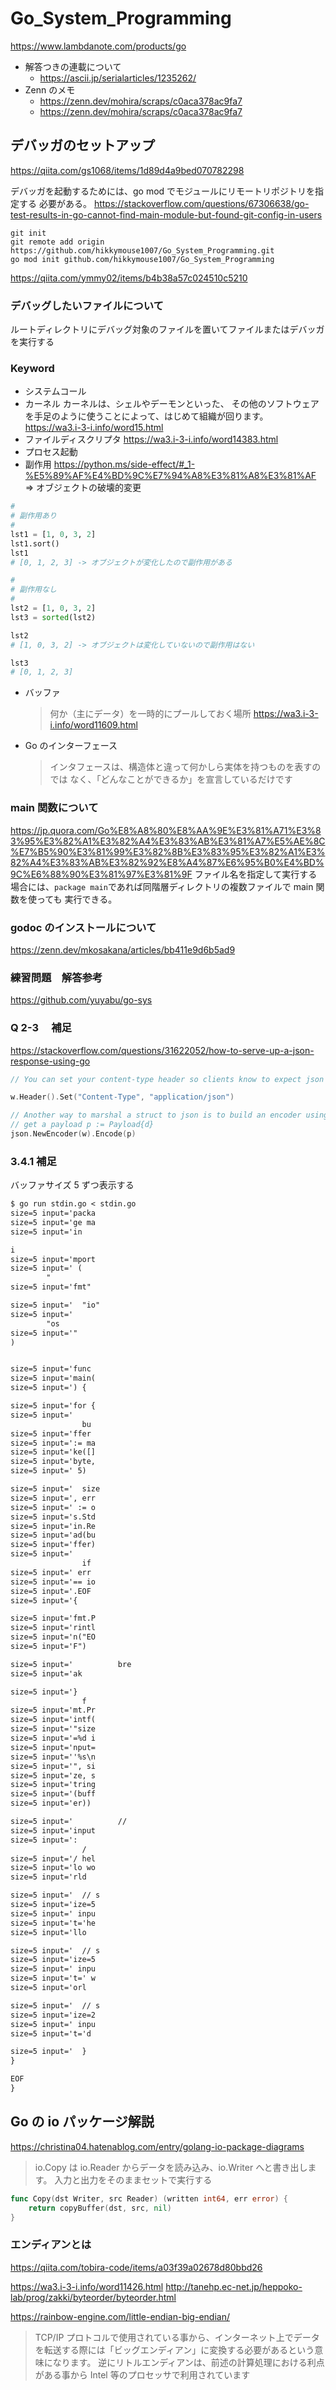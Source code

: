 # Go_System_Programming

https://www.lambdanote.com/products/go

- 解答つきの連載について
  - https://ascii.jp/serialarticles/1235262/
- Zenn のメモ
  - https://zenn.dev/mohira/scraps/c0aca378ac9fa7
  - https://zenn.dev/mohira/scraps/c0aca378ac9fa7

## デバッガのセットアップ

https://qiita.com/gs1068/items/1d89d4a9bed070782298

デバッガを起動するためには、go mod でモジュールにリモートリポジトリを指定する
必要がある。
https://stackoverflow.com/questions/67306638/go-test-results-in-go-cannot-find-main-module-but-found-git-config-in-users

```
git init
git remote add origin https://github.com/hikkymouse1007/Go_System_Programming.git
go mod init github.com/hikkymouse1007/Go_System_Programming
```

https://qiita.com/ymmy02/items/b4b38a57c024510c5210

### デバッグしたいファイルについて

ルートディレクトリにデバッグ対象のファイルを置いてファイルまたはデバッガを実行する

### Keyword

- システムコール
- カーネル
  カーネルは、シェルやデーモンといった、
  その他のソフトウェアを手足のように使うことによって、はじめて組織が回ります。
  https://wa3.i-3-i.info/word15.html
- ファイルディスクリプタ
  https://wa3.i-3-i.info/word14383.html
- プロセス起動
- 副作用
  https://python.ms/side-effect/#_1-%E5%89%AF%E4%BD%9C%E7%94%A8%E3%81%A8%E3%81%AF
  => オブジェクトの破壊的変更

```python
#
# 副作用あり
#
lst1 = [1, 0, 3, 2]
lst1.sort()
lst1
# [0, 1, 2, 3] -> オブジェクトが変化したので副作用がある
```

```python
#
# 副作用なし
#
lst2 = [1, 0, 3, 2]
lst3 = sorted(lst2)

lst2
# [1, 0, 3, 2] -> オブジェクトは変化していないので副作用はない

lst3
# [0, 1, 2, 3]
```

- バッファ

  > 何か（主にデータ）を一時的にプールしておく場所
  > https://wa3.i-3-i.info/word11609.html

- Go のインターフェース
  > インタフェースは、構造体と違って何かしら実体を持つものを表すのでは なく、「どんなことができるか」を宣言しているだけです

### main 関数について

https://jp.quora.com/Go%E8%A8%80%E8%AA%9E%E3%81%A71%E3%83%95%E3%82%A1%E3%82%A4%E3%83%AB%E3%81%A7%E5%AE%8C%E7%B5%90%E3%81%99%E3%82%8B%E3%83%95%E3%82%A1%E3%82%A4%E3%83%AB%E3%82%92%E8%A4%87%E6%95%B0%E4%BD%9C%E6%88%90%E3%81%97%E3%81%9F
ファイル名を指定して実行する場合には、`package main`であれば同階層ディレクトリの複数ファイルで main 関数を使っても
実行できる。

### godoc のインストールについて

https://zenn.dev/mkosakana/articles/bb411e9d6b5ad9

### 練習問題　解答参考

https://github.com/yuyabu/go-sys

### Q 2-3 　補足

https://stackoverflow.com/questions/31622052/how-to-serve-up-a-json-response-using-go

```go
// You can set your content-type header so clients know to expect json

w.Header().Set("Content-Type", "application/json")

// Another way to marshal a struct to json is to build an encoder using the http.ResponseWriter
// get a payload p := Payload{d}
json.NewEncoder(w).Encode(p)
```

### 3.4.1 補足

バッファサイズ 5 ずつ表示する

```txt
$ go run stdin.go < stdin.go
size=5 input='packa
size=5 input='ge ma
size=5 input='in

i
size=5 input='mport
size=5 input=' (
        "
size=5 input='fmt"

size=5 input='  "io"
size=5 input='
        "os
size=5 input='"
)


size=5 input='func
size=5 input='main(
size=5 input=') {

size=5 input='for {
size=5 input='
                bu
size=5 input='ffer
size=5 input=':= ma
size=5 input='ke([]
size=5 input='byte,
size=5 input=' 5)

size=5 input='  size
size=5 input=', err
size=5 input=' := o
size=5 input='s.Std
size=5 input='in.Re
size=5 input='ad(bu
size=5 input='ffer)
size=5 input='
                if
size=5 input=' err
size=5 input='== io
size=5 input='.EOF
size=5 input='{

size=5 input='fmt.P
size=5 input='rintl
size=5 input='n("EO
size=5 input='F")

size=5 input='          bre
size=5 input='ak

size=5 input='}
                f
size=5 input='mt.Pr
size=5 input='intf(
size=5 input='"size
size=5 input='=%d i
size=5 input='nput=
size=5 input=''%s\n
size=5 input='", si
size=5 input='ze, s
size=5 input='tring
size=5 input='(buff
size=5 input='er))

size=5 input='          //
size=5 input='input
size=5 input=':
                /
size=5 input='/ hel
size=5 input='lo wo
size=5 input='rld

size=5 input='  // s
size=5 input='ize=5
size=5 input=' inpu
size=5 input='t='he
size=5 input='llo

size=5 input='  // s
size=5 input='ize=5
size=5 input=' inpu
size=5 input='t=' w
size=5 input='orl

size=5 input='  // s
size=5 input='ize=2
size=5 input=' inpu
size=5 input='t='d

size=5 input='  }
}

EOF
}
```

## Go の io パッケージ解説

https://christina04.hatenablog.com/entry/golang-io-package-diagrams

> io.Copy は io.Reader からデータを読み込み、io.Writer へと書き出します。
> 入力と出力をそのままセットで実行する

```go
func Copy(dst Writer, src Reader) (written int64, err error) {
	return copyBuffer(dst, src, nil)
}
```

### エンディアンとは

https://qiita.com/tobira-code/items/a03f39a02678d80bbd26

https://wa3.i-3-i.info/word11426.html
http://tanehp.ec-net.jp/heppoko-lab/prog/zakki/byteorder/byteorder.html

https://rainbow-engine.com/little-endian-big-endian/

> TCP/IP プロトコルで使用されている事から、インターネット上でデータを転送する際には「ビッグエンディアン」に変換する必要があるという意味になります。
> 逆にリトルエンディアンは、前述の計算処理における利点がある事から Intel 等のプロセッサで利用されています

